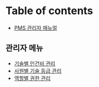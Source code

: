# Table of contents

* [PMS 관리자 매뉴얼](README.md)

## 관리자 메뉴 <a href="#admin" id="admin"></a>

* [기술별 인건비 관리](admin/tech-labor-costs.md)
* [사원별 기술 등급 관리](admin/employee-skill-grades.md)
* [역할별 권한 관리](admin/role-permissions.md)

